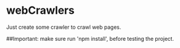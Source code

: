 # webCrawlers
Just create some crawler to crawl web pages.

##Important:
make sure run 'npm install', before testing the project.
